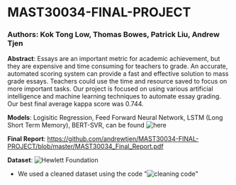 # MAST30034-FINAL-PROJECT

### Authors: Kok Tong Low, Thomas Bowes, Patrick Liu, Andrew Tjen

**Abstract**: Essays are an important metric for academic achievement, but they are expensive and time consuming for teachers to grade. An accurate, automated scoring system can provide a fast and effective solution to mass grade essays. Teachers could use the time and resource saved to focus on more important tasks. Our project is focused on using various artificial intelligence and machine learning techniques to automate essay grading. Our best final average kappa score was 0.744.

**Models**: Logisitic Regression, Feed Forward Neural Network, LSTM (Long Short Term Memory), BERT-SVR, can be found ![here](https://github.com/thomasbowes/MAST30034-FINAL-PROJECT/tree/master/Models)

**Final Report**: https://github.com/andrewtjen/MAST30034-FINAL-PROJECT/blob/master/MAST30034_Final_Report.pdf

**Dataset**: ![Hewlett Foundation](https://github.com/thomasbowes/MAST30034-FINAL-PROJECT/tree/master/dataset)

* We used a cleaned dataset using the code "![cleaning code](https://github.com/thomasbowes/MAST30034-FINAL-PROJECT/blob/master/cleaning%20code.ipynb)"





